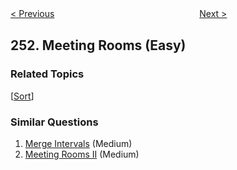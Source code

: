 <!--|This file generated by command(leetcode description); DO NOT EDIT.    |-->
<!--+----------------------------------------------------------------------+-->
<!--|@author    openset <openset.wang@gmail.com>                           |-->
<!--|@link      https://github.com/openset                                 |-->
<!--|@home      https://github.com/openset/leetcode                        |-->
<!--+----------------------------------------------------------------------+-->

[< Previous](https://github.com/openset/leetcode/tree/master/problems/flatten-2d-vector "Flatten 2D Vector")
　　　　　　　　　　　　　　　　
[Next >](https://github.com/openset/leetcode/tree/master/problems/meeting-rooms-ii "Meeting Rooms II")

## 252. Meeting Rooms (Easy)



### Related Topics
  [[Sort](https://github.com/openset/leetcode/tree/master/tag/sort/README.md)]

### Similar Questions
  1. [Merge Intervals](https://github.com/openset/leetcode/tree/master/problems/merge-intervals) (Medium)
  1. [Meeting Rooms II](https://github.com/openset/leetcode/tree/master/problems/meeting-rooms-ii) (Medium)
